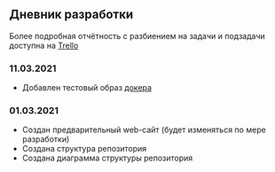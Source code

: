 ## Дневник разработки
Более подробная отчётность с разбиением на задачи и подзадачи доступна на [Trello](https://trello.com/b/f2CLwid3)

### 11.03.2021
 * Добавлен тестовый образ [докера](https://github.com/PolySPNR/SPNR/docker)

### 01.03.2021
 * Создан предварительный web-сайт (будет изменяться по мере разработки)
 * Создана структура репозитория
 * Создана диаграмма структуры репозитория